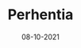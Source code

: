 ---
layout: project
title: 'Perhentia'
caption: Brand content & slider homepage 
description: >
  
date: '08-10-2021'
image: 
  path: /assets/img/works/cover-website-perhentia.jpg
  srcset: 
    1920w: /assets/img/works/cover-website-perhentia.jpg
    960w:  /assets/img/works/cover-website-perhentia@0,5x.jpg
    480w:  /assets/img/works/cover-website-perhentia@0,25x.jpg

sitemap: false

---